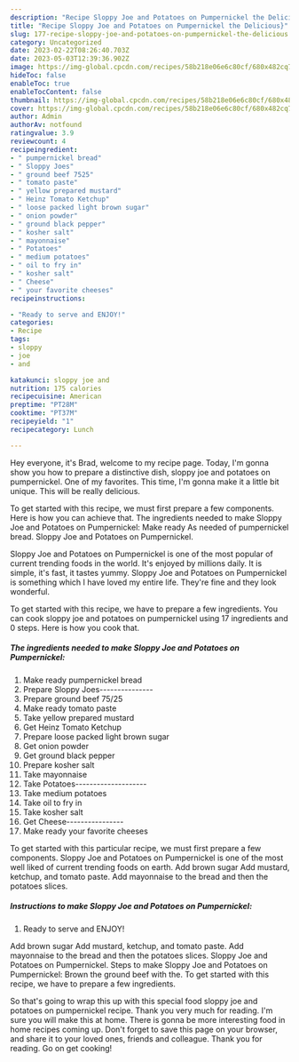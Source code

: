 ```yaml
---
description: "Recipe Sloppy Joe and Potatoes on Pumpernickel the Delicious}"
title: "Recipe Sloppy Joe and Potatoes on Pumpernickel the Delicious}"
slug: 177-recipe-sloppy-joe-and-potatoes-on-pumpernickel-the-delicious
category: Uncategorized
date: 2023-02-22T08:26:40.703Z
date: 2023-05-03T12:39:36.902Z
image: https://img-global.cpcdn.com/recipes/58b218e06e6c80cf/680x482cq70/sloppy-joe-and-potatoes-on-pumpernickel-recipe-main-photo.jpg
hideToc: false
enableToc: true
enableTocContent: false
thumbnail: https://img-global.cpcdn.com/recipes/58b218e06e6c80cf/680x482cq70/sloppy-joe-and-potatoes-on-pumpernickel-recipe-main-photo.jpg
cover: https://img-global.cpcdn.com/recipes/58b218e06e6c80cf/680x482cq70/sloppy-joe-and-potatoes-on-pumpernickel-recipe-main-photo.jpg
author: Admin
authorAv: notfound
ratingvalue: 3.9
reviewcount: 4
recipeingredient:
- " pumpernickel bread"
- " Sloppy Joes"
- " ground beef 7525"
- " tomato paste"
- " yellow prepared mustard"
- " Heinz Tomato Ketchup"
- " loose packed light brown sugar"
- " onion powder"
- " ground black pepper"
- " kosher salt"
- " mayonnaise"
- " Potatoes"
- " medium potatoes"
- " oil to fry in"
- " kosher salt"
- " Cheese"
- " your favorite cheeses"
recipeinstructions:

- "Ready to serve and ENJOY!"
categories:
- Recipe
tags:
- sloppy
- joe
- and

katakunci: sloppy joe and 
nutrition: 175 calories
recipecuisine: American
preptime: "PT28M"
cooktime: "PT37M"
recipeyield: "1"
recipecategory: Lunch

---
```



Hey everyone, it's Brad, welcome to my recipe page. Today, I'm gonna show you how to prepare a distinctive dish, sloppy joe and potatoes on pumpernickel. One of my favorites. This time, I'm gonna make it a little bit unique. This will be really delicious.

To get started with this recipe, we must first prepare a few components. Here is how you can achieve that. The ingredients needed to make Sloppy Joe and Potatoes on Pumpernickel: Make ready As needed of pumpernickel bread. Sloppy Joe and Potatoes on Pumpernickel.

Sloppy Joe and Potatoes on Pumpernickel is one of the most popular of current trending foods in the world. It's enjoyed by millions daily. It is simple, it's fast, it tastes yummy. Sloppy Joe and Potatoes on Pumpernickel is something which I have loved my entire life. They're fine and they look wonderful.


To get started with this recipe, we have to prepare a few ingredients. You can cook sloppy joe and potatoes on pumpernickel using 17 ingredients and 0 steps. Here is how you cook that.

<!--inarticleads1-->

##### The ingredients needed to make Sloppy Joe and Potatoes on Pumpernickel:

1. Make ready  pumpernickel bread
1. Prepare  Sloppy Joes---------------
1. Prepare  ground beef 75/25
1. Make ready  tomato paste
1. Take  yellow prepared mustard
1. Get  Heinz Tomato Ketchup
1. Prepare  loose packed light brown sugar
1. Get  onion powder
1. Get  ground black pepper
1. Prepare  kosher salt
1. Take  mayonnaise
1. Take  Potatoes--------------------
1. Take  medium potatoes
1. Take  oil to fry in
1. Take  kosher salt
1. Get  Cheese----------------
1. Make ready  your favorite cheeses


To get started with this particular recipe, we must first prepare a few components. Sloppy Joe and Potatoes on Pumpernickel is one of the most well liked of current trending foods on earth. Add brown sugar Add mustard, ketchup, and tomato paste. Add mayonnaise to the bread and then the potatoes slices. 

<!--inarticleads2-->

##### Instructions to make Sloppy Joe and Potatoes on Pumpernickel:


1. Ready to serve and ENJOY!

Add brown sugar Add mustard, ketchup, and tomato paste. Add mayonnaise to the bread and then the potatoes slices. Sloppy Joe and Potatoes on Pumpernickel. Steps to make Sloppy Joe and Potatoes on Pumpernickel: Brown the ground beef with the. To get started with this recipe, we have to prepare a few ingredients. 

So that's going to wrap this up with this special food sloppy joe and potatoes on pumpernickel recipe. Thank you very much for reading. I'm sure you will make this at home. There is gonna be more interesting food in home recipes coming up. Don't forget to save this page on your browser, and share it to your loved ones, friends and colleague. Thank you for reading. Go on get cooking!

